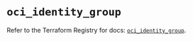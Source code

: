 # `oci_identity_group`

Refer to the Terraform Registry for docs: [`oci_identity_group`](https://registry.terraform.io/providers/hashicorp/oci/7.19.0/docs/resources/identity_group).
